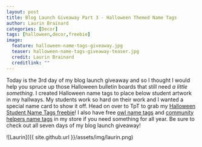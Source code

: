 ```yaml
---
layout: post
title: Blog Launch Giveaway Part 3 - Halloween Themed Name Tags
author: Laurin Brainard
categories: [Decor]
tags: [halloween,decor,freebie]
image:
  feature: halloween-name-tags-giveaway.jpg
  teaser: halloween-name-tags-giveaway-teaser.jpg
  credit: Laurin Brainard
  creditlink: ""
---
```

Today is the 3rd day of my blog launch giveaway and so I thought I would help you spruce up those Halloween bulletin boards that still need *a little something*. I created Halloween name tags to place below student artwork in my hallways. My students work so hard on their work and I wanted a special name card to show it off. Head on over to TpT to grab my [Halloween Student Name Tags freebie](http://bit.ly/2gjXIOC)! I also have free [owl name tags](http://bit.ly/2hJ52zH) and [community helpers name tags](http://bit.ly/2gdOZJR) in my store if you need something for all year. Be sure to check out all seven days of my blog launch giveaway!

![Laurin]({{ site.github.url }}/assets/img/laurin.png)